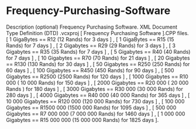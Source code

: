 # Frequency-Purchasing-Software
Description (optional)
Frequency Purchasing Software. XML Document Type Definition (DTD) <Library> .vcxproj [ Frequency Purchasing Software  ].CPP files.   [ 1 GigaBytes == R12 (12 Rands) for 3 days ] , [ 1 GigaBytes == R15 (15 Rands) for 7 days ] , [ 2 Gigabytes == R29 (29 Rands) for 3 days ] , [ 3 Gigabytes == R35 (35 Rands) for 7 days ] , [ 5 Gigabytes == R40 (40 Rands) for 7 days ] , [ 10 Gigabytes == R70 (70 Rands) for 21 days ] , [ 20 Gigabytes == R130 (130 Rands) for 30 days ] , [ 50 Gigabytes == R250 (250 Rands) for 60 days ] , [ 100 Gigabytes == R450 (450 Rands) for 90 days ] , [ 500 Gigabytes == R2500 (2500 Rands) for 120 days ] , [ 1000 Gigabytes == R10 000 ( 10 000 Rands) for 150 days ] , [ 2000 Gigabytes == R20 000 ( 20 000 Rands ) for 180 days ] , [ 3000 Gigabytes == R30 000 (30 000 Rands) for 280 days ] , [ 4000 Gigabytes == R40 000 (40 000 Rands) for 365 days ] , [ 10 000 Gigabytes == R120 000 (120 000 Rands) for 730 days ] , [ 100 000 Gigabytes == R1500 000 (1500 000 Rands) for 1095 days ] , [ 500 000 Gigabytes == R7 000 000 (7 000 000 Rands) for 1460 days ] , [ 1 000 000 Gigabytes == R15 000 000 (15 000 000 Rands) for 1825 days ].
